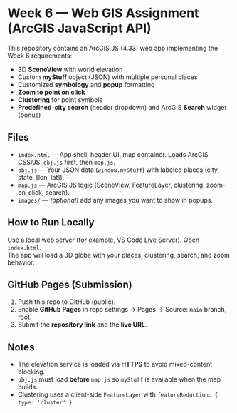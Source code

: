 # Week 6 — Web GIS Assignment (ArcGIS JavaScript API)

This repository contains an ArcGIS JS (4.33) web app implementing the Week 6 requirements:
- 3D **SceneView** with world elevation
- Custom **myStuff** object (JSON) with multiple personal places
- Customized **symbology** and **popup** formatting
- **Zoom to point on click**
- **Clustering** for point symbols
- **Predefined-city search** (header dropdown) and ArcGIS **Search** widget (bonus)

## Files
- `index.html` — App shell, header UI, map container. Loads ArcGIS CSS/JS, `obj.js` first, then `map.js`.
- `obj.js` — Your JSON data (`window.myStuff`) with labeled places (city, state, [lon, lat]).
- `map.js` — ArcGIS JS logic (SceneView, FeatureLayer, clustering, zoom-on-click, search).
- `images/` — *(optional)* add any images you want to show in popups.

## How to Run Locally
Use a local web server (for example, VS Code Live Server). Open `index.html`.  
The app will load a 3D globe with your places, clustering, search, and zoom behavior.

## GitHub Pages (Submission)
1. Push this repo to GitHub (public).
2. Enable **GitHub Pages** in repo settings → Pages → Source: `main` branch, root.
3. Submit the **repository link** and the **live URL**.

## Notes
- The elevation service is loaded via **HTTPS** to avoid mixed-content blocking.
- `obj.js` must load **before** `map.js` so `myStuff` is available when the map builds.
- Clustering uses a client-side `FeatureLayer` with `featureReduction: { type: 'cluster' }`.
